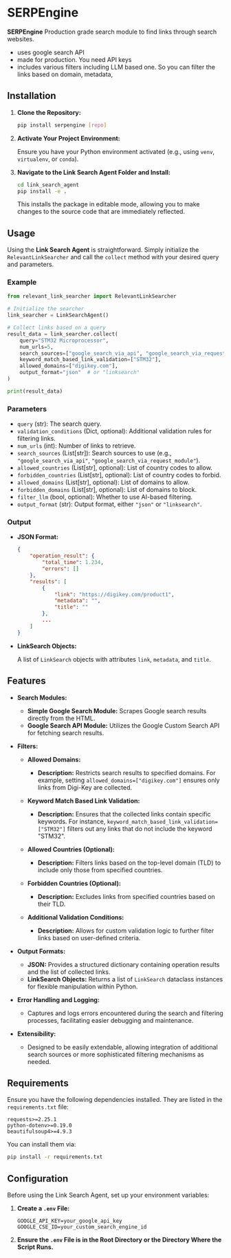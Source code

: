 # SERPEngine 

**SERPEngine** Production grade search module to find links through search websites. 
- uses google search API
- made for production.  You need API keys
- includes various filters including LLM based one. So you can filter the links based on domain, metadata, 


## Installation

1. **Clone the Repository:**

    ```bash
    pip install serpengine [repo]
    ```

2. **Activate Your Project Environment:**
 
    Ensure you have your Python environment activated (e.g., using `venv`, `virtualenv`, or `conda`).

3. **Navigate to the Link Search Agent Folder and Install:**

    ```bash
    cd link_search_agent
    pip install -e .
    ```

    This installs the package in editable mode, allowing you to make changes to the source code that are immediately reflected.

## Usage

Using the **Link Search Agent** is straightforward. Simply initialize the `RelevantLinkSearcher` and call the `collect` method with your desired query and parameters.

### Example

```python
from relevant_link_searcher import RelevantLinkSearcher

# Initialize the searcher
link_searcher = LinkSearchAgent()

# Collect links based on a query
result_data = link_searcher.collect(
    query="STM32 Microprocessor",
    num_urls=5,
    search_sources=["google_search_via_api", "google_search_via_request_module"],
    keyword_match_based_link_validation=["STM32"],
    allowed_domains=["digikey.com"],
    output_format="json"  # or "linksearch"
)

print(result_data)
```

### Parameters

- `query` (str): The search query.
- `validation_conditions` (Dict, optional): Additional validation rules for filtering links.
- `num_urls` (int): Number of links to retrieve.
- `search_sources` (List[str]): Search sources to use (e.g., `"google_search_via_api"`, `"google_search_via_request_module"`).
- `allowed_countries` (List[str], optional): List of country codes to allow.
- `forbidden_countries` (List[str], optional): List of country codes to forbid.
- `allowed_domains` (List[str], optional): List of domains to allow.
- `forbidden_domains` (List[str], optional): List of domains to block.
- `filter_llm` (bool, optional): Whether to use AI-based filtering.
- `output_format` (str): Output format, either `"json"` or `"linksearch"`.

### Output

- **JSON Format:**

    ```json
    {
        "operation_result": {
            "total_time": 1.234,
            "errors": []
        },
        "results": [
            {
                "link": "https://digikey.com/product1",
                "metadata": "",
                "title": ""
            },
            ...
        ]
    }
    ```

- **LinkSearch Objects:**

    A list of `LinkSearch` objects with attributes `link`, `metadata`, and `title`.

## Features

- **Search Modules:**
  
  - **Simple Google Search Module:** Scrapes Google search results directly from the HTML.
  - **Google Search API Module:** Utilizes the Google Custom Search API for fetching search results.

- **Filters:**

  - **Allowed Domains:**
    - **Description:** Restricts search results to specified domains. For example, setting `allowed_domains=["digikey.com"]` ensures only links from Digi-Key are collected.
  
  - **Keyword Match Based Link Validation:**
    - **Description:** Ensures that the collected links contain specific keywords. For instance, `keyword_match_based_link_validation=["STM32"]` filters out any links that do not include the keyword "STM32".

  - **Allowed Countries (Optional):**
    - **Description:** Filters links based on the top-level domain (TLD) to include only those from specified countries.

  - **Forbidden Countries (Optional):**
    - **Description:** Excludes links from specified countries based on their TLD.

  - **Additional Validation Conditions:**
    - **Description:** Allows for custom validation logic to further filter links based on user-defined criteria.

- **Output Formats:**
  
  - **JSON:** Provides a structured dictionary containing operation results and the list of collected links.
  - **LinkSearch Objects:** Returns a list of `LinkSearch` dataclass instances for flexible manipulation within Python.

- **Error Handling and Logging:**
  
  - Captures and logs errors encountered during the search and filtering processes, facilitating easier debugging and maintenance.

- **Extensibility:**
  
  - Designed to be easily extendable, allowing integration of additional search sources or more sophisticated filtering mechanisms as needed.

## Requirements

Ensure you have the following dependencies installed. They are listed in the `requirements.txt` file:

```plaintext
requests>=2.25.1
python-dotenv>=0.19.0
beautifulsoup4>=4.9.3
```

You can install them via:

```bash
pip install -r requirements.txt
```

## Configuration

Before using the Link Search Agent, set up your environment variables:

1. **Create a `.env` File:**

    ```env
    GOOGLE_API_KEY=your_google_api_key
    GOOGLE_CSE_ID=your_custom_search_engine_id
    ```

2. **Ensure the `.env` File is in the Root Directory or the Directory Where the Script Runs.**



